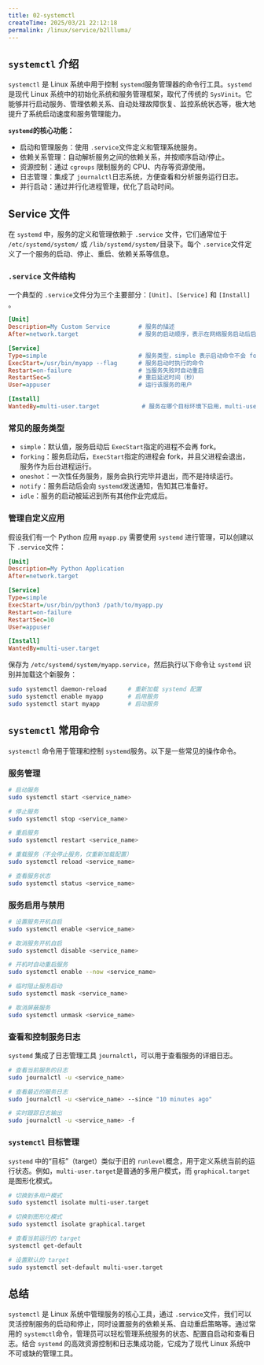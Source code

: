 ```yaml
---
title: 02-systemctl
createTime: 2025/03/21 22:12:18
permalink: /linux/service/b2llluma/
---
```

## `systemctl`​ 介绍

​`systemctl`​ 是 Linux 系统中用于控制 `systemd`​ 服务管理器的命令行工具。`systemd`​ 是现代 Linux 系统中的初始化系统和服务管理框架，取代了传统的 `SysVinit`​。它能够并行启动服务、管理依赖关系、自动处理故障恢复、监控系统状态等，极大地提升了系统启动速度和服务管理能力。

**​**​**​`systemd`​**​**​** **的核心功能：**

* 启动和管理服务：使用 `.service`​ 文件定义和管理系统服务。
* 依赖关系管理：自动解析服务之间的依赖关系，并按顺序启动/停止。
* 资源控制：通过 `cgroups`​ 限制服务的 CPU、内存等资源使用。
* 日志管理：集成了 `journalctl`​ 日志系统，方便查看和分析服务运行日志。
* 并行启动：通过并行化进程管理，优化了启动时间。

## Service 文件

在 `systemd`​ 中，服务的定义和管理依赖于 `.service`​ 文件，它们通常位于 `/etc/systemd/system/`​ 或 `/lib/systemd/system/`​ 目录下。每个 `.service`​ 文件定义了一个服务的启动、停止、重启、依赖关系等信息。

### ​`.service`​ 文件结构

一个典型的 `.service`​ 文件分为三个主要部分：`[Unit]`​、`[Service]`​ 和 `[Install]`​。

```ini
[Unit]
Description=My Custom Service        # 服务的描述
After=network.target                 # 服务的启动顺序，表示在网络服务启动后启动

[Service]
Type=simple                          # 服务类型，simple 表示启动命令不会 fork 进程
ExecStart=/usr/bin/myapp --flag      # 服务启动时执行的命令
Restart=on-failure                   # 当服务失败时自动重启
RestartSec=5                         # 重启延迟时间（秒）
User=appuser                         # 运行该服务的用户

[Install]
WantedBy=multi-user.target            # 服务在哪个目标环境下启用，multi-user.target 表示多用户模式
```

### 常见的服务类型

* ​`simple`​：默认值，服务启动后 `ExecStart`​ 指定的进程不会再 fork。
* ​`forking`​：服务启动后，`ExecStart`​ 指定的进程会 fork，并且父进程会退出，服务作为后台进程运行。
* ​`oneshot`​：一次性任务服务，服务会执行完毕并退出，而不是持续运行。
* ​`notify`​：服务启动后会向 `systemd`​ 发送通知，告知其已准备好。
* ​`idle`​：服务的启动被延迟到所有其他作业完成后。

### 管理自定义应用

假设我们有一个 Python 应用 `myapp.py`​ 需要使用 `systemd`​ 进行管理，可以创建以下 `.service`​ 文件：

```ini
[Unit]
Description=My Python Application
After=network.target

[Service]
Type=simple
ExecStart=/usr/bin/python3 /path/to/myapp.py
Restart=on-failure
RestartSec=10
User=appuser

[Install]
WantedBy=multi-user.target
```

保存为 `/etc/systemd/system/myapp.service`​，然后执行以下命令让 `systemd`​ 识别并加载这个新服务：

```bash
sudo systemctl daemon-reload      # 重新加载 systemd 配置
sudo systemctl enable myapp       # 启用服务
sudo systemctl start myapp        # 启动服务
```

## ​`systemctl`​ 常用命令

​`systemctl`​ 命令用于管理和控制 `systemd`​ 服务。以下是一些常见的操作命令。

### 服务管理

```bash
# 启动服务
sudo systemctl start <service_name>

# 停止服务
sudo systemctl stop <service_name>

# 重启服务
sudo systemctl restart <service_name>

# 重载服务（不会停止服务，仅重新加载配置）
sudo systemctl reload <service_name>

# 查看服务状态
sudo systemctl status <service_name>
```

### 服务启用与禁用

```bash
# 设置服务开机自启
sudo systemctl enable <service_name>

# 取消服务开机自启
sudo systemctl disable <service_name>

# 开机时自动重启服务
sudo systemctl enable --now <service_name>

# 临时阻止服务启动
sudo systemctl mask <service_name>

# 取消屏蔽服务
sudo systemctl unmask <service_name>
```

### 查看和控制服务日志

​`systemd`​ 集成了日志管理工具 `journalctl`​，可以用于查看服务的详细日志。

```bash
# 查看当前服务的日志
sudo journalctl -u <service_name>

# 查看最近的服务日志
sudo journalctl -u <service_name> --since "10 minutes ago"

# 实时跟踪日志输出
sudo journalctl -u <service_name> -f
```

### ​`systemctl`​ 目标管理

​`systemd`​ 中的“目标”（target）类似于旧的 `runlevel`​ 概念，用于定义系统当前的运行状态。例如，`multi-user.target`​ 是普通的多用户模式，而 `graphical.target`​ 是图形化模式。

```bash
# 切换到多用户模式
sudo systemctl isolate multi-user.target

# 切换到图形化模式
sudo systemctl isolate graphical.target

# 查看当前运行的 target
systemctl get-default

# 设置默认的 target
sudo systemctl set-default multi-user.target
```

## 总结

​`systemctl`​ 是 Linux 系统中管理服务的核心工具，通过 `.service`​ 文件，我们可以灵活控制服务的启动和停止，同时设置服务的依赖关系、自动重启策略等。通过常用的 `systemctl`​ 命令，管理员可以轻松管理系统服务的状态、配置自启动和查看日志。结合 `systemd`​ 的高效资源控制和日志集成功能，它成为了现代 Linux 系统中不可或缺的管理工具。

‍
